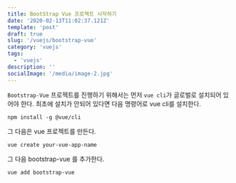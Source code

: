 ```yaml
---
title: BootStrap Vue 프로젝트 시작하기
date: '2020-02-13T11:02:37.121Z'
template: 'post'
draft: true
slug: '/vuejs/bootstrap-vue'
category: 'vuejs'
tags:
  - 'vuejs'
description: ''
socialImage: '/media/image-2.jpg'
---
```


`Bootstrap-Vue` 프로젝트를 진행하기 위해서는 먼저 `vue cli`가 글로벌로 설치되어 있어야 한다. 최초에 설치가 안되어 있다면 다음 명령어로 vue cli를 설치한다.

```
npm install -g @vue/cli
```

그 다음은 vue 프로젝트를 만든다.

```
vue create your-vue-app-name
```

그 다음 bootstrap-vue 를 추가한다.

```
vue add bootstrap-vue
```

